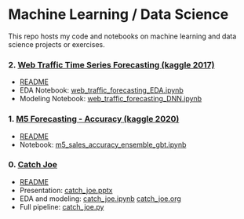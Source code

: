 Machine Learning / Data Science
===============================

This repo hosts my code and notebooks on machine learning and data science projects or exercises.

### 2. [Web Traffic Time Series Forecasting (kaggle 2017)](#02_web_traffic_time_series_forecasting/)
- [README](#02_web_traffic_time_series_forecasting/)
- EDA Notebook: [web_traffic_forecasting_EDA.ipynb](#02_web_traffic_time_series_forecasting/web_traffic_forecasting_EDA.ipynb)
- Modeling Notebook: [web_traffic_forecasting_DNN.ipynb](#02_web_traffic_time_series_forecasting/web_traffic_forecasting_DNN.ipynb)

### 1. [M5 Forecasting - Accuracy (kaggle 2020)](#01_m5-forecasting-accuracy/)
- [README](#01_m5-forecasting-accuracy/)
- Notebook: [m5_sales_accuracy_ensemble_gbt.ipynb](#01_m5-forecasting-accuracy/m5_sales_accuracy_ensemble_gbt.ipynb)

### 0. [Catch Joe](#00_catch_joe/)
- [README](#00_catch_joe/)
- Presentation: [catch_joe.pptx](#00_catch_joe/catch_joe.pptx)
- EDA and modeling: [catch_joe.ipynb](#00_catch_joe/catch_joe.ipynb) [catch_joe.org](#00_catch_joe/catch_joe.org)
- Full pipeline: [catch_joe.py](#00_catch_joe/catch_joe.py)
